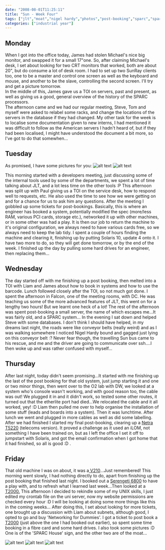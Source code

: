 ```yaml
---
date: "2008-08-01T11:25:11"
title: "Sun - Week Four"
tags: ["jlt","moat","nigel hardy","photos","post-booking","sparc","spark","sun","work"]
categories: ["industrial year"]
---
```


## Monday
When I got into the office today, James had stolen Michael's nice big monitor, and swapped it for a small 17"one. So, after claiming Michael's desk, I set about looking for two CRT monitors that worked, both are about 20", but do consume a lot of desk room. I had to set up two SunRay clients too, one to be a master and control one screen as well as the keyboard and mouse, and another to be the slave, controlling the second screen. I'll try and get a picture tomorrow.<!--more-->  
In the middle of this, James gave us a TOI on servers, past and present, as well as giving us a good, general overview of the history of the SPARC processors.  
The afternoon came and we had our regular meeting, Steve, Tom and myself were asked to relabel some racks, and change the locations of the servers in the database if they had changed. My other task for the week is to localise some documentation given to new interns, I had mentioned it was difficult to follow as the American servers I hadn't heard of, but if they had been localised, I might have understood the document a bit more, so I've got to do that somewhen...

## Tuesday
As promised, I have some pictures for you:
![alt text](DSC00142.jpg "")
![alt text](DSC00144.jpg "")

This morning started with a developers meeting, just discussing some of the internal tools used by some of the departments, we spent a lot of time talking about JLT, and a lot less time on the other tools :P
This afternoon was split up with Paul giving us a TOI on the service desk, how to respond well to requests, etc. He also used the time to see how we were getting on and for a chance for us to ask him any questions. After the meeting I gobbled up some tickets for post-bookings. Basically, this is where an engineer has booked a system, potentially modified the spec (more/less RAM, various PCI cards, storage etc.), networked it up with other machines, or in some other was had a play. It is then our job to return the machine to it's original configuration, we always need to have various cards free, so we always need to keep the lab tidy. I spent a couple of hours finding the machine and clearing it, finishing up by putting Solaris 10, update 4 onto it. I have two more to do, so they will get done tomorrow, or by the end of the week.
I finished up the day by pulling some hard drives for an engineer, then replacing them...

## Wednesday
The day started off with me finishing up a post booking, then melted into a TOI with Liam and James about how to book in systems and how to use the barcode. Lunch followed closely after the TOI, so not much got done.
I spent the afternoon in Falcon, one of the meeting rooms, with DC. He was teaching us some of the more advanced features of JLT, this went on for a lengthy two hours! But we learnt one heck of a lot!
The rest of the afternoon was spent post-booking a small server, the name of which escapes me...It was fairly old, and a SPARC system...
In the evening I sat down and helped Steve with some databases. I don't think I should have helped, in my dreams last night, the roads were like conveyor belts (really weird) and as I was walking somewhere I noticed Nigel Hardy bound and gagged just lying on this conveyor belt :? Never fear though, the travelling Sun bus came to his rescue, and me and the driver are going to communicate over ssh....I then woke up and was rather confused with myself...

## Thursday
After last night, today didn't seem promising...It started with me finishing up the last of the post booking for that old system, just jump starting it and one or two minor things, then went over to the O2 lab with DW, we looked at a system who's console wasn't working, and with good reason too, the cable was out! We plugged it in and it didn't work, so tested some other routes, it turned out that the etherlite port had died...We relocated the cable and it all worked, yey! :D
Liam then pulled me over to help organise the installation of some stuff (leads and boards into a system). Then it was lunchtime.
After lunch we went and plugged in more cables as well as did some labelling. After we had finished I started my final post-booking, clearing up a [Netra T5220][3] (telecoms version). It proved a challenge as it used an iLOM, not something I have been trained on, but as I left the office I set it off to jumpstart with Solaris, and got the email confirmation when I got home that it had finished, so all is good :D .

## Friday
That old machine I was on about, it was a[ V210][4]...Just remembered!
This morning went slowly, I had nothing directly to do, apart from finishing up the post booking that finished last night.
I booked out a [Serengeti 6800][5] to have a play with, and to refresh what I learned last week...Then looked at a [T2000.][6]
This afternoon I decided to rekindle some of my UNIX skills, I just edited my crontab file on the uni server, now my website permissions are checked every hour :D I will be looking at doing some more things like this in the coming weeks...
After doing this, I set about looking for more tickets, one brought up a discussion with Liam about subnets, although good, I opted to go and buy 'Networking for Dummies'. I got a ticket to post book a [T2000][7] (just above the one I had booked out earlier), so spent some time booking in a fibre card and some hard drives.
I also took some pictures :D One is of the 'SPARC House' sign, and the other two are of the moat...

![alt text](DSC00145.jpg "SPARC House")
![alt text](DSC00147.jpg "View accross moat")
![alt text](DSC00146.jpg "Moat bridge")

  [3]: http://www.sun.com/servers/coolthreads/t5220/
  [4]: http://www.sun.com/servers/entry/v210/
  [5]: http://www.sun.com/servers/midrange/sunfire6800/
  [6]: http://www.sun.com/servers/coolthreads/t2000/
  [7]: http://www.sun.com/servers/coolthreads/t2000/
